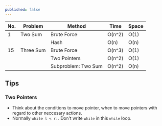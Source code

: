 ```yaml
---
published: false
---
```

|No.|Problem|Method|Time|Space|
|--|--|--|--|--|
|1|Two Sum|Brute Force|O(n^2)|O(1)|
| |       |Hash|O(n)|O(n)|
|15|Three Sum|Brute Force|O(n^3)|O(1)|
|  |         |Two Pointers|O(n^2)|O(1)|
|  |         |Subproblem: Two Sum|O(n^2)|O(n)|

## Tips
### Two Pointers
- Think about the conditions to move pointer, when to move pointers with regard to other neccesary actions.
- Normally `while l < r:`. Don't write `while` in this `while` loop.